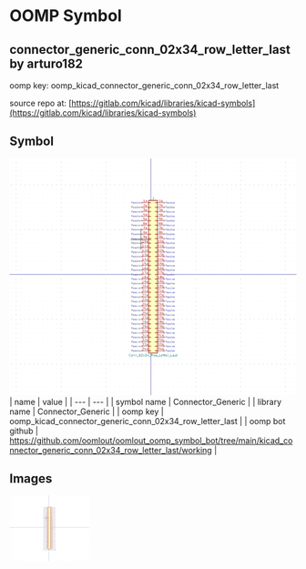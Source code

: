 # OOMP Symbol  
## connector_generic_conn_02x34_row_letter_last  by arturo182  
  
oomp key: oomp_kicad_connector_generic_conn_02x34_row_letter_last  
  
source repo at: [https://gitlab.com/kicad/libraries/kicad-symbols](https://gitlab.com/kicad/libraries/kicad-symbols)  
## Symbol  
  
[![working.png](working_600.png)](working.png)  
| name | value | 
| --- | --- | 
| symbol name | Connector_Generic | 
| library name | Connector_Generic | 
| oomp key | oomp_kicad_connector_generic_conn_02x34_row_letter_last | 
| oomp bot github | https://github.com/oomlout/oomlout_oomp_symbol_bot/tree/main/kicad_connector_generic_conn_02x34_row_letter_last/working | 
## Images  
  
[![working.png](working_140.png)](working.png)  
